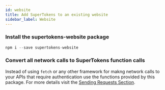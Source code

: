 ```yaml
---
id: website
title: Add SuperTokens to an existing website
sidebar_label: Website
---
```


### Install the supertokens-website package

```js
npm i --save supertokens-website
```

### Convert all network calls to SuperTokens function calls

Instead of using ```fetch``` or any other framework for makng network calls to your APIs that require authentication use the functions provided by this package. For more details visit the [Sending Requests Section](../frontend/website/sending-requests).